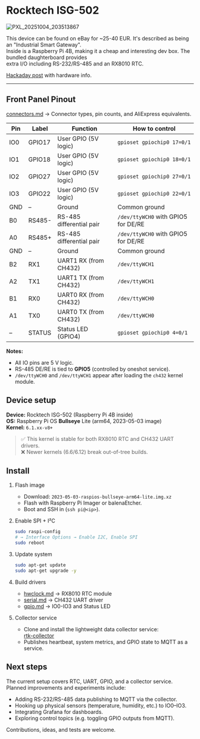 # Rocktech ISG-502

![PXL_20251004_203513867](https://github.com/user-attachments/assets/6ff13c6a-ba7f-4e6e-8f0f-ab2f130f6393)

This device can be found on eBay for ~25-40 EUR. It's described as being an "Industrial Smart Gateway".  
Inside is a Raspberry Pi 4B, making it a cheap and interesting dev box. The bundled daughterboard provides  
extra I/O including RS-232/RS-485 and an RX8010 RTC.

[Hackaday post](https://hackaday.io/project/195148-reverse-engineering-rocktech-isg-502) with hardware info.

---

## Front Panel Pinout
[connectors.md](./connectors.md) → Connector types, pin counts, and AliExpress equivalents.

| Pin  | Label  | Function                        | How to control                          |
|------|--------|---------------------------------|-----------------------------------------|
| IO0  | GPIO17 | User GPIO (5V logic)            | `gpioset gpiochip0 17=0/1`              |
| IO1  | GPIO18 | User GPIO (5V logic)            | `gpioset gpiochip0 18=0/1`              |
| IO2  | GPIO27 | User GPIO (5V logic)            | `gpioset gpiochip0 27=0/1`              |
| IO3  | GPIO22 | User GPIO (5V logic)            | `gpioset gpiochip0 22=0/1`              |
| GND  | –      | Ground                          | Common ground                           |
| B0   | RS485- | RS-485 differential pair        | `/dev/ttyWCH0` with GPIO5 for DE/RE     |
| A0   | RS485+ | RS-485 differential pair        | `/dev/ttyWCH0` with GPIO5 for DE/RE     |
| GND  | –      | Ground                          | Common ground                           |
| B2   | RX1    | UART1 RX (from CH432)           | `/dev/ttyWCH1`                          |
| A2   | TX1    | UART1 TX (from CH432)           | `/dev/ttyWCH1`                          |
| B1   | RX0    | UART0 RX (from CH432)           | `/dev/ttyWCH0`                          |
| A1   | TX0    | UART0 TX (from CH432)           | `/dev/ttyWCH0`                          |
| –    | STATUS | Status LED (GPIO4)              | `gpioset gpiochip0 4=0/1`               |

**Notes:**
- All IO pins are 5 V logic.
- RS-485 DE/RE is tied to **GPIO5** (controlled by oneshot service).
- `/dev/ttyWCH0` and `/dev/ttyWCH1` appear after loading the `ch432` kernel module.

## Device setup

**Device:** Rocktech ISG-502 (Raspberry Pi 4B inside)  
**OS:** Raspberry Pi OS **Bullseye** Lite (arm64, 2023-05-03 image)  
**Kernel:** `6.1.xx-v8+`

> ✅ This kernel is stable for both RX8010 RTC and CH432 UART drivers.  
> ❌ Newer kernels (6.6/6.12) break out-of-tree builds.

## Install

1. Flash image  
   - Download: `2023-05-03-raspios-bullseye-arm64-lite.img.xz`  
   - Flash with Raspberry Pi Imager or balenaEtcher.  
   - Boot and SSH in (`ssh pi@<ip>`).

2. Enable SPI + I²C  
   ```bash
   sudo raspi-config
   # → Interface Options → Enable I2C, Enable SPI
   sudo reboot
   ```

3. Update system  
   ```bash
   sudo apt-get update
   sudo apt-get upgrade -y
   ```

4. Build drivers  
   - [hwclock.md](./hwclock.md) → RX8010 RTC module  
   - [serial.md](./serial.md) → CH432 UART driver
   - [gpio.md](./gpio.md) → IO0-IO3 and Status LED


5. Collector service  
   - Clone and install the lightweight data collector service:  
     [rtk-collector](https://github.com/marc0tjevp/rtk-collector)  
   - Publishes heartbeat, system metrics, and GPIO state to MQTT as a service.

## Next steps

The current setup covers RTC, UART, GPIO, and a collector service.  
Planned improvements and experiments include:

- Adding RS-232/RS-485 data publishing to MQTT via the collector.  
- Hooking up physical sensors (temperature, humidity, etc.) to IO0–IO3.  
- Integrating Grafana for dashboards.  
- Exploring control topics (e.g. toggling GPIO outputs from MQTT).  

Contributions, ideas, and tests are welcome.
